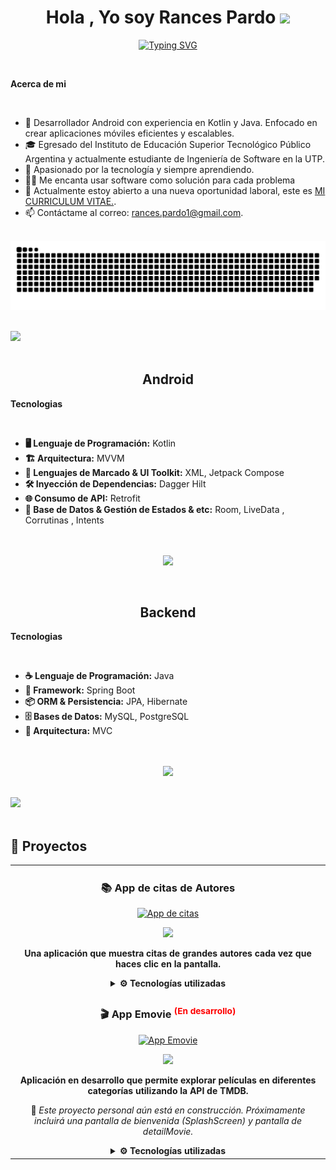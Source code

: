 
<h1 align="center"><b>Hola , Yo soy Rances Pardo </b><img src="https://media.giphy.com/media/hvRJCLFzcasrR4ia7z/giphy.gif" width="35"></h1>
<!--  -->
<p align="center">
  <a href="https://git.io/typing-svg"><img src="https://readme-typing-svg.demolab.com?font=Fira+Code&pause=1000&width=435&lines=Programador+Android+%2F+Backend;Estudiante+de+Ingenier%C3%ADa+de+Software" alt="Typing SVG" /></a>
</p>


<br>

	
**Acerca de mi**

<br>

- 📱 Desarrollador Android con experiencia en Kotlin y Java. Enfocado en crear aplicaciones móviles eficientes y escalables.
- 🎓 Egresado del Instituto de Educación Superior Tecnológico Público Argentina y actualmente estudiante de Ingeniería de Software en la UTP.
- 🚀 Apasionado por la tecnología y siempre aprendiendo.
- 🧑‍💻 Me encanta usar software como solución para cada problema
- 🤝 Actualmente estoy abierto a una nueva oportunidad laboral, este es <a href="https://drive.google.com/file/d/1vOpsTwop1KSIj14SaiKe5XVBjN_KyIpG/view?usp=sharing" target="_blank">MI CURRICULUM VITAE.</a>.
- 📫 Contáctame al correo: rances.pardo1@gmail.com.
<br><br>


<div align="center">
  <img src="https://github.com/RancesPardoSosa/RancesPardoSosa/blob/output/github-snake-dark.svg">
</div>

<br>

<img src="https://user-images.githubusercontent.com/73097560/115834477-dbab4500-a447-11eb-908a-139a6edaec5c.gif"><br><br>

<h2 align="center">Android</h2>
	
**Tecnologias**

<br>

- **🖥️ Lenguaje de Programación:** Kotlin  
- **🏗️ Arquitectura:** MVVM  
- **🎨 Lenguajes de Marcado & UI Toolkit:** XML, Jetpack Compose  
- **🛠️ Inyección de Dependencias:** Dagger Hilt  
- **🌐 Consumo de API:** Retrofit  
- **📂 Base de Datos & Gestión de Estados & etc:** Room, LiveData , Corrutinas , Intents  
<br><br>
<p align="center">
<img width="500px"  src="https://skillicons.dev/icons?i=Androidstudio,java,kotlin,sqlite,git,github,linux&perline=10"  />
</p>
<br />

<h2 align="center">Backend</h2>
	
**Tecnologias**

<br>

- **☕ Lenguaje de Programación:** Java  
- **🚀 Framework:** Spring Boot  
- **📦 ORM & Persistencia:** JPA, Hibernate  
- **🗄️ Bases de Datos:** MySQL, PostgreSQL  
- **📐 Arquitectura:** MVC  
<br><br>
<p align="center">
<img width="500px"  src="https://skillicons.dev/icons?i=idea,maven,postgres,spring,java,git,github,linux&perline=10"  />
</p>
<br />
<img src="https://user-images.githubusercontent.com/73097560/115834477-dbab4500-a447-11eb-908a-139a6edaec5c.gif"><br><br>

## 🚀 Proyectos

<table align="center">
  <tr>
    <td align="center" width="50%">
      <h3>📚 App de citas de Autores</h3>
      <a href="https://github.com/RancesPardoSosa/AppDeFrasesDeAutores/tree/master" target="_blank">
        <img src="https://i.imgur.com/wdFRgfe.jpeg" width="250" alt="App de citas" />
      </a>
      <p>
        <a href="https://github.com/RancesPardoSosa/AppDeFrasesDeAutores/tree/master" target="_blank">
          <img src="https://img.shields.io/badge/Ver%20Código-000?style=for-the-badge&logo=github&logoColor=white" />
        </a>
      </p>
      <p><strong>Una aplicación que muestra citas de grandes autores cada vez que haces clic en la pantalla.</strong></p>
      <details>
        <summary><strong>⚙️ Tecnologías utilizadas</strong></summary>
        <ul align="left">
          <li><strong>📌 UI:</strong> XML</li>
          <li><strong>🛠️ DI:</strong> Dagger Hilt</li>
          <li><strong>⚡ Coroutines</strong></li>
          <li><strong>🧪 Testing:</strong> JUnit</li>
          <li><strong>💾 DB:</strong> Room</li>
          <li><strong>🏗️ Arquitectura:</strong> MVVM</li>
          <li><strong>🌐 API:</strong> Retrofit</li>
          <li><strong>📡 Estado:</strong> LiveData</li>
        </ul>
      </details>
    </td>
  </tr>

<tr>
  <td align="center" width="50%">
    <h3>🎬 App Emovie <sup><span style="color:red;">(En desarrollo)</span></sup></h3>
    <a href="https://github.com/RancesPardoSosa/AppPeliculas" target="_blank">
      <img src="https://drive.google.com/uc?export=view&id=1PuYa8j1gatnvNhIAwejvdtmBvKcTEYqH" width="250" alt="App Emovie" />
    </a>
    <p>
      <a href="https://github.com/RancesPardoSosa/AppPeliculas" target="_blank">
        <img src="https://img.shields.io/badge/Ver%20Código-000?style=for-the-badge&logo=github&logoColor=white" />
      </a>
    </p>
    <p><strong>Aplicación en desarrollo que permite explorar películas en diferentes categorías utilizando la API de TMDB.</strong></p>
    <p>🚧 <em>Este proyecto personal aún está en construcción. Próximamente incluirá una pantalla de bienvenida (SplashScreen) y pantalla de detailMovie.</em></p>
    <details>
      <summary><strong>⚙️ Tecnologías utilizadas</strong></summary>
      <ul align="left">
        <li><strong>📌 UI:</strong> Jetpack Compose</li>
        <li><strong>🛠️ DI:</strong> Hilt</li>
        <li><strong>⚡ Concurrencia:</strong> Kotlin Coroutines</li>
        <li><strong>🌐 API:</strong> Retrofit + The Movie Database (TMDB)</li>
        <li><strong>💾 Base de Datos:</strong> Room</li>
        <li><strong>🏗️ Arquitectura:</strong> MVVM</li>
        <li><strong>📡 Gestión de Estados:</strong> StateFlow</li>
        <li><strong>🎬 Funcionalidad próxima:</strong> SplashScreen</li>
      </ul>
    </details>
  </td>
</tr>
</table>

